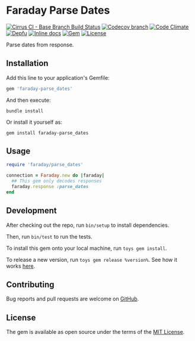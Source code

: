 # Faraday Parse Dates

[![Cirrus CI - Base Branch Build Status](https://img.shields.io/cirrus/github/AlexWayfer/faraday-parse_dates?style=flat-square)](https://cirrus-ci.com/github/AlexWayfer/faraday-parse_dates)
[![Codecov branch](https://img.shields.io/codecov/c/github/AlexWayfer/faraday-parse_dates/main.svg?style=flat-square)](https://codecov.io/gh/AlexWayfer/faraday-parse_dates)
[![Code Climate](https://img.shields.io/codeclimate/maintainability/AlexWayfer/faraday-parse_dates.svg?style=flat-square)](https://codeclimate.com/github/AlexWayfer/faraday-parse_dates)
[![Depfu](https://img.shields.io/depfu/AlexWayfer/faraday-parse_dates?style=flat-square)](https://depfu.com/repos/github/AlexWayfer/faraday-parse_dates)
[![Inline docs](https://inch-ci.org/github/AlexWayfer/faraday-parse_dates.svg?branch=main)](https://inch-ci.org/github/AlexWayfer/faraday-parse_dates)
[![Gem](https://img.shields.io/gem/v/faraday-parse_dates.svg?style=flat-square)](https://rubygems.org/gems/faraday-parse_dates)
[![License](https://img.shields.io/github/license/AlexWayfer/faraday-parse_dates.svg?style=flat-square)](LICENSE.md)

Parse dates from response.

## Installation

Add this line to your application's Gemfile:

```ruby
gem 'faraday-parse_dates'
```

And then execute:

```shell
bundle install
```

Or install it yourself as:

```shell
gem install faraday-parse_dates
```

## Usage

```ruby
require 'faraday/parse_dates'

connection = Faraday.new do |faraday|
  ## This gem only decodes responses
  faraday.response :parse_dates
end
```

## Development

After checking out the repo, run `bin/setup` to install dependencies.

Then, run `bin/test` to run the tests.

To install this gem onto your local machine, run `toys gem install`.

To release a new version, run `toys gem release %version%`.
See how it works [here](https://github.com/AlexWayfer/gem_toys#release).

## Contributing

Bug reports and pull requests are welcome on [GitHub](https://github.com/AlexWayfer/faraday-parse_dates).

## License

The gem is available as open source under the terms of the [MIT License](https://opensource.org/licenses/MIT).
